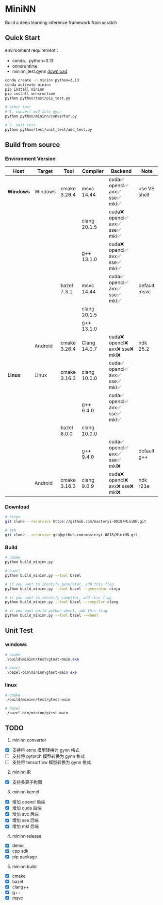 # MiniNN

Build a deep learning inference framework from scratch

## Quick Start

envirooment requirement：

- conda，python=3.13
- onnxruntime
- mininn_test.gynn [download](https://github.com/masteryi-0018/MiniNN/releases/download/mininn-0.0.1/mininn_test.gynn)

```sh
conda create -n mininn python=3.13
conda activate mininn
pip install mininn
pip install onnxruntime
python python/test/pip_test.py

# other test
# 1. convert mv2 into gynn
python python/mininn/convertor.py

# 2. unit test
python python/test/unit_test/add_test.py
```

## Build from source

### Environment Version

| Host        | Target  | Tool         | Compiler     | Backend                           | Note         |
| ----------- | ------- | ------------ | ------------ | --------------------------------- | ------------ |
| **Windows** | Windows | cmake 3.26.4 | msvc 14.44   | cuda✅ opencl✅ avx✅ sse✅ mkl✅ | use VS shell |
|             |         |              | clang 20.1.5 | cuda❌ opencl✅ avx✅ sse✅ mkl✅ |              |
|             |         |              | g++ 13.1.0   | cuda❌ opencl✅ avx✅ sse✅ mkl✅ |              |
|             |         | bazel 7.3.1  | msvc 14.44   | cuda✅ opencl✅ avx✅ sse✅ mkl✅ | default msvc |
|             |         |              | clang 20.1.5 |                                   |              |
|             |         |              | g++ 13.1.0   |                                   |              |
|             | Android | cmake 3.26.4 | Clang 14.0.7 | cuda❌ opencl❌ avx❌ sse❌ mkl❌ | ndk 25.2     |
| **Linux**   | Linux   | cmake 3.16.3 | clang 10.0.0 | cuda✅ opencl✅ avx✅ sse✅ mkl✅ |              |
|             |         |              | g++ 9.4.0    | cuda✅ opencl✅ avx✅ sse✅ mkl✅ |              |
|             |         | bazel 8.0.0  | clang 10.0.0 |                                   |              |
|             |         |              | g++ 9.4.0    | cuda✅ opencl✅ avx✅ sse✅ mkl❌ | default g++  |
|             | Android | cmake 3.16.3 | clang 9.0.9  | cuda❌ opencl❌ avx❌ sse❌ mkl❌ | ndk r21e     |

### Download

```sh
# https
git clone --recursive https://github.com/masteryi-0018/MiniNN.git

# ssh
git clone --recursive git@github.com:masteryi-0018/MiniNN.git
```

### Build

```sh
# cmake
python build_mininn.py

# bazel
python build_mininn.py --tool bazel

# if you want to identify generator, add this flag
python build_mininn.py --tool bazel --generator ninja

# if you want to identify compiler, add this flag
python build_mininn.py --tool bazel --compiler clang

# if you want build python wheel, add this flag
python build_mininn.py --tool bazel --wheel
```

## Unit Test

### windows

```ps1
# cmake
.\build\mininn\test\gtest-main.exe

# bazel
.\bazel-bin\mininn\gtest-main.exe
```

### linux

```sh
# cmake
./build/mininn/test/gtest-main

# bazel
./bazel-bin/mininn/gtest-main
```

## TODO

1. mininn convertor

- [x] 支持将 onnx 模型转换为 gynn 格式
- [ ] 支持将 pytorch 模型转换为 gynn 格式
- [ ] 支持将 tensorflow 模型转换为 gynn 格式

2. mininn IR

- [x] 支持多算子构图

3. mininn kernel

- [x] 增加 opencl 后端
- [x] 增加 cuda 后端
- [x] 增加 avx 后端
- [x] 增加 sse 后端
- [x] 增加 mkl 后端

4. mininn release

- [x] demo
- [x] cpp sdk
- [x] pip package

5. mininn build

- [x] cmake
- [x] bazel
- [x] clang++
- [x] g++
- [x] msvc
